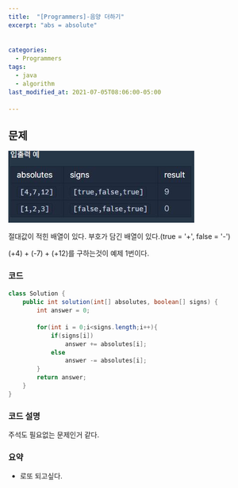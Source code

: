 ```yaml
---
title:  "[Programmers]-음양 더하기"
excerpt: "abs = absolute"


categories:
  - Programmers
tags:
  - java
  - algorithm
last_modified_at: 2021-07-05T08:06:00-05:00

---
```


## 문제

![문제](/assets/images/음양더하기.JPG)

절대값이 적힌 배열이 있다.
부호가 담긴 배열이 있다.(true = '+', false = '-')

(+4) + (-7) + (+12)를 구하는것이 예제 1번이다.

### 코드

```java
class Solution {
    public int solution(int[] absolutes, boolean[] signs) {
        int answer = 0;
        
        for(int i = 0;i<signs.length;i++){
            if(signs[i])
                answer += absolutes[i];
            else
                answer -= absolutes[i];
        }
        return answer;
    }
}
```

### 코드 설명

주석도 필요없는 문제인거 같다.


### 요약
- 로또 되고싶다.
